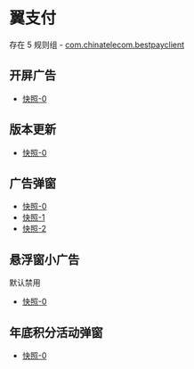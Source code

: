 # 翼支付

存在 5 规则组 - [com.chinatelecom.bestpayclient](/src/apps/com.chinatelecom.bestpayclient.ts)

## 开屏广告

- [快照-0](https://i.gkd.li/import/13197640)

## 版本更新

- [快照-0](https://i.gkd.li/import/13391544)

## 广告弹窗

- [快照-0](https://i.gkd.li/import/13402692)
- [快照-1](https://i.gkd.li/import/13455790)
- [快照-2](https://i.gkd.li/import/13455929)

## 悬浮窗小广告

默认禁用

- [快照-0](https://i.gkd.li/import/13402711)

## 年底积分活动弹窗

- [快照-0](https://i.gkd.li/import/13543032)
